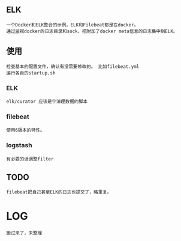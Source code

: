 ## ELK

    一个Docker和ELK整合的示例，ELK和Filebeat都是在docker。
    通过监视docker的日志目录和sock，把附加了docker meta信息的日志集中到ELK。

## 使用

	检查基本的配置文件，确认有没需要修改的。 比如filebeat.yml
	运行各自的startup.sh

### ELK

	elk/curator 应该是个清理数据的脚本

### filebeat

	使用6版本的特性。

### logstash

	有必要的话调整filter

## TODO

	filebeat把自己甚至ELK的日志也提交了，略重复。

# LOG

	搬过来了，未整理
